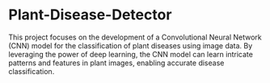# Plant-Disease-Detector

This project focuses on the development of a Convolutional Neural Network (CNN) model for the classification of plant diseases using image data. By leveraging the power of deep learning, the CNN model can learn intricate patterns and features in plant images, enabling accurate disease classification. 
